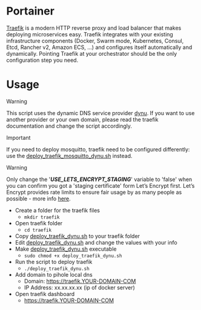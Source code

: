 # Portainer
[Traefik](https://github.com/traefik/traefik) is a modern HTTP reverse proxy and load balancer that makes deploying microservices easy. Traefik integrates with your existing infrastructure components (Docker, Swarm mode, Kubernetes, Consul, Etcd, Rancher v2, Amazon ECS, ...) and configures itself automatically and dynamically. Pointing Traefik at your orchestrator should be the only configuration step you need.

# Usage
> [!WARNING]
> This script uses the dynamic DNS service provider [dynu](https://www.dynu.com). If you want to use another provider or your own domain, please read the traefik documentation and change the script accordingly.

> [!IMPORTANT]
> If you need to deploy mosquitto, traefik need to be configured differently: use the [deploy_traefik_mosquitto_dynu.sh](deploy_traefik_mosquitto_dynu.sh) instead.

> [!WARNING]
> Only change the '***USE_LETS_ENCRYPT_STAGING***' variable to 'false' when you can confirm you got a 'staging certificate' form Let’s Encrypt first. Let’s Encrypt provides rate limits to ensure fair usage by as many people as possible - more info [here](https://letsencrypt.org/docs/rate-limits/).

+ Create a folder for the traefik files 
  + ```mkdir traefik```
+ Open traefik folder
  + ```cd traefik```
+ Copy [deploy_traefik_dynu.sh](deploy_traefik_dynu.sh) to your traefik folder
+ Edit [deploy_traefik_dynu.sh](deploy_traefik_dynu.sh) and change the values with your info
+ Make [deploy_traefik_dynu.sh](deploy_traefik_dynu.sh) executable
  + ```sudo chmod +x deploy_traefik_dynu.sh```
+ Run the script to deploy traefik
  + ```./deploy_traefik_dynu.sh```
+ Add domain to pihole local dns
  + Domain: https://traefik.YOUR-DOMAIN-COM
  + IP Address: xx.xx.xx.xx (ip of docker server)
+ Open traefik dashboard
  + https://traefik.YOUR-DOMAIN-COM
